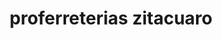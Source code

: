 ---
title: "proferreterias zitacuaro"
url: /zitacuaro/proferreterias-zitacuaro/
shop: Eisenwaren
---